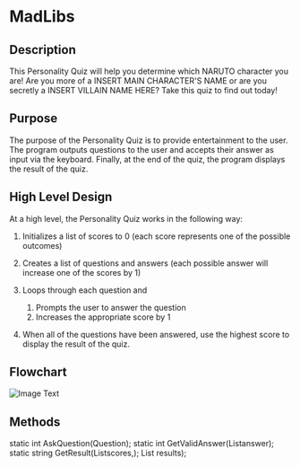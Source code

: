 # MadLibs

## Description

This Personality Quiz will help you determine which NARUTO character you are! Are you more of a INSERT MAIN CHARACTER'S NAME or are you secretly a INSERT VILLAIN NAME HERE? Take this quiz to find out today!

## Purpose

The purpose of the Personality Quiz is to provide entertainment to the user. The program outputs questions to the user and accepts their answer as input via the keyboard. Finally, at the end of the quiz, the program displays the result of the quiz.

## High Level Design

At a high level, the Personality Quiz works in the following way:

1. Initializes a list of scores to 0 (each score represents one of the possible outcomes)
   
2. Creates a list of questions and answers (each possible answer will increase one of the scores by 1)
   
3. Loops through each question and 
   
   1. Prompts the user to answer the question
   2. Increases the appropriate score by 1
   
4. When all of the questions have been answered, use the highest score to display the result of the quiz.

## Flowchart

![Image Text](FLOWCHART.epgz)

## Methods

static int AskQuestion(Question);
static int GetValidAnswer(List<string>answer);
static string GetResult(List<int>scores,);
List<string> results);